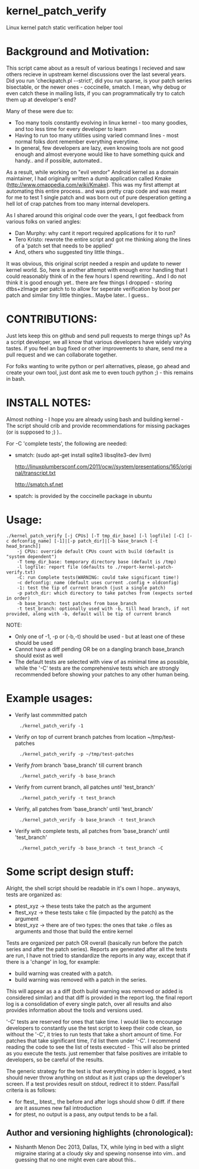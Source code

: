 kernel_patch_verify
===================

Linux kernel patch static verification helper tool

Background and Motivation:
=========================

This script came about as a result of various beatings I recieved and saw others
recieve in upstream kernel discussions over the last several years.
Did you run 'checkpatch.pl --strict', did you run sparse, is your patch series
bisectable, or the newer ones - coccinelle, smatch. I mean, why debug or even
catch these in mailing lists, if you can programmatically try to catch them up
at developer's end?

Many of these were due to:
+ Too many tools constantly evolving in linux kernel - too many goodies, and
too less time for every developer to learn
+ Having to run too many utilities using varied command lines - most normal
folks dont remember everything everytime.
+ In general, few developers are lazy, even knowing tools are not good enough
and almost everyone would like to have something quick and handy.. and if
possible, automated..

As a result, while working on "evil vendor" Android kernel as a domain
maintainer, I had originally written a dumb application called Kmake
(http://www.omappedia.com/wiki/Kmake). This was my first attempt at automating
this entire process..  and was pretty crap code and was meant for me to test 1
single patch and was born out of pure desperation getting a hell lot of crap
patches from too many internal developers.

As I shared around this original code over the years, I got feedback from
various folks on varied angles:
- Dan Murphy: why cant it report required applications for it to run?
- Tero Kristo: rewrote the entire script and got me thinking along the lines of a
'patch set that needs to be applied'
- And, others who suggested tiny little things..

It was obvious, this original script needed a respin and update to newer kernel
world. So, here is another attempt with enough error handling that I could
reasonably think of in the few hours I spend rewriting.. And I do not think it
is good enough yet.. there are few things I dropped - storing dtbs+zImage per
patch to to allow for seperate verification by boot per patch and similar tiny
little thingies.. Maybe later.. I guess..

CONTRIBUTIONS:
=============
Just lets keep this on github and send pull requests to merge things up? As a
script developer, we all know that various developers have widely varying tastes.
if you feel an bug fixed or other improvements to share, send me a pull request
and we can collaborate together.

For folks wanting to write python or perl alternatives, please, go ahead and
create your own tool, just dont ask me to even touch python ;) - this remains in
bash.

INSTALL NOTES:
==============
Almost nothing - I hope you are already using bash and building kernel -
The script should crib and provide recommendations for missing packages (or is
supposed to ;) )..

For -C 'complete tests', the following are needed:
- smatch: (sudo apt-get install sqlite3 libsqlite3-dev llvm)

	http://linuxplumbersconf.com/2011/ocw//system/presentations/165/original/transcript.txt

	http://smatch.sf.net

- spatch: is provided by the coccinelle package in ubuntu

Usage:
=====
```
./kernel_patch_verify [-j CPUs] [-T tmp_dir_base] [-l logfile] [-C] [-c defconfig_name] [-1]|[-p patch_dir]|[-b base_branch [-t head_branch]]
	-j CPUs: override default CPUs count with build (default is "system dependent")
	-T temp_dir_base: temporary directory base (default is /tmp)
	-l logfile: report file (defaults to ./report-kernel-patch-verify.txt)
	-C: run Complete tests(WARNING: could take significant time!)
	-c defconfig:_name (default uses current .config + oldconfig)
	-1: test the tip of current branch (just a single patch)
	-p patch_dir: which directory to take patches from (expects sorted in order)
	-b base_branch: test patches from base_branch
	-t test_branch: optionally used with -b, till head branch, if not provided, along with -b, default will be tip of current branch
```

NOTE:
* Only one of -1, -p or (-b,-t) should be used - but at least one of these should be used
* Cannot have a diff pending OR be on a dangling branch base_branch should exist as well
* The default tests are selected with view of as minimal time as possible, while the '-C' tests
are the comprehensive tests which are strongly recommended before showing your patches to any other
human being.

Example usages:
===============

* Verify last commmitted patch

```
	 ./kernel_patch_verify -1
```
* Verify on top of current branch patches from location ~/tmp/test-patches

```
	 ./kernel_patch_verify -p ~/tmp/test-patches
```
* Verify *from* branch 'base_branch' till current branch

```
	 ./kernel_patch_verify -b base_branch
```
* Verify from current branch, all patches *until* 'test_branch'

```
	 ./kernel_patch_verify -t test_branch
```
* Verify, all patches from 'base_branch' until 'test_branch'

```
	 ./kernel_patch_verify -b base_branch -t test_branch
```
* Verify with complete tests, all patches from 'base_branch' until 'test_branch'

```
	 ./kernel_patch_verify -b base_branch -t test_branch -C
```

Some script design stuff:
========================
Alright, the shell script should be readable in it's own I hope.. anyways,
tests are organized as:
* ptest_xyz -> these tests take the patch as the argument
* ftest_xyz -> these tests take c file (impacted by the patch) as the argument
* btest_xyz -> there are of two types: the ones that take .o files as arguments
and those that build the entire kernel

Tests are organized per patch OR overall (basically run before the patch series
and after the patch series). Reports are generated after all the tests are run,
I have not tried to standardize the reports in any way, except that if there is
a 'change' in log, for example:
* build warning was created with a patch.
* build warning was removed with a patch in the series.

This will appear as a a diff (both build warning was removed or added is
considered similar) and that diff is provided in the report log. the final report
log is a consolidation of every single patch, over all results and also provides
information about the tools and versions used.

'-C' tests are reserved for ones that take time. I would like to encourage
developers to constantly use the test script to keep their code clean,
so without the '-C', it tries to run tests that take a short amount of time.
For patches that take significant time, I'd list them under '-C'. I recommend
reading the code to see the list of tests executed - This will also be printed
as you execute the tests. just remember that false positives are irritable to
developers, so be careful of the results.

The generic strategy for the test is that everything in stderr is logged, a test
should never throw anything on stdout as it just craps up the developer's screen.
If a test provides result on stdout, redirect it to stderr. Pass/fail criteria is
as follows:
* for ftest_, btest_, the before and after logs should show 0 diff. if there are
  it assumes new fail introduction
* for ptest, no output is a pass, any output tends to be a fail.


Author and versioning highlights (chronological):
--------------------------------
* Nishanth Menon Dec 2013, Dallas, TX, while lying in bed with a slight migraine
staring at a cloudy sky and spewing nonsense into vim.. and guessing that no one
might even care about this..
